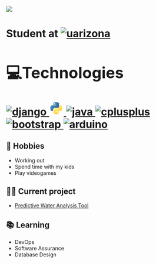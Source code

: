 <a href="https://www.linkedin.com/in/david-coulter2/" target="_blank" rel="noreferrer"> <img src="https://media.licdn.com/dms/image/C5616AQHl4rf69snr7g/profile-displaybackgroundimage-shrink_350_1400/0/1668798304279?e=1685577600&v=beta&t=7s14eQxCclJ2Ta_QELQbgRq7OJZzX94y7vxxBfKCi_Q" /> <a/>
<h1> Student at <a href="https://sie.engineering.arizona.edu/?gclid=CjwKCAjw5pShBhB_EiwAvmnNV0JTDraMG9h9brEokLd7TASLWxyrPacea3fFPSw9roqs007YE6KydBoC2goQAvD_BwE" target="_blank" rel="noreferrer"> <img src="https://brand.arizona.edu/sites/default/files/styles/uaqs_medium/public/ua_horiz_rgb_4.png?itok=T7TcQ02k" alt="uarizona" /> <a/>

## 💻Technologies
<a href="https://www.djangoproject.com/" target="_blank" rel="noreferrer"> <img src="https://cdn.jsdelivr.net/gh/devicons/devicon/icons/django/django-plain.svg" alt="django" width="40" height="40"/> </a>
<a href="https://www.python.org" target="_blank" rel="noreferrer"> <img src="https://raw.githubusercontent.com/devicons/devicon/master/icons/python/python-original.svg" alt="python" width="40" height="40"/> </a>
<a href="https://developer.mozilla.org/en-US/docs/Web/JavaScript" target="_blank" rel="noreferrer"> <img src="https://cdn.jsdelivr.net/gh/devicons/devicon/icons/java/java-original.svg" alt="java" width="40" height="40"/> </a>
<a href="https://cplusplus.com/" target="_blank" rel="noreferrer"> <img src="https://cdn.jsdelivr.net/gh/devicons/devicon/icons/cplusplus/cplusplus-original.svg" alt="cplusplus" width="40" height="40"/> </a>
<a href="https://getbootstrap.com/" target="_blank" rel="noreferrer"> <img src="https://cdn.jsdelivr.net/gh/devicons/devicon/icons/bootstrap/bootstrap-original.svg" alt="bootstrap" width="40" height="40"/> </a>
<a href="https://www.arduino.cc/" target="_blank" rel="noreferrer"> <img src="https://cdn.jsdelivr.net/gh/devicons/devicon/icons/arduino/arduino-original.svg" alt="arduino" width="40" height="40"/> </a>


## 📅 Hobbies
- Working out
- Spend time with my kids
- Play videogames

## 👨‍💻 Current project
- [Predictive Water Analysis Tool](https://github.com/David-Coulter/SIE498-Predictive-Water-Analysis-Tool)

## 📚 Learning
- DevOps
- Software Assurance
- Database Design
